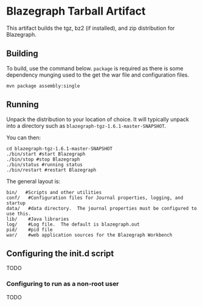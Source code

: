 # Blazegraph Tarball Artifact #
This artifact builds the tgz, bz2 (if installed), and zip distribution for Blazegraph.

## Building ##

To build, use the command below.  `package` is required as there is some dependency munging used to the get the war file and configuration files.

```
mvn package assembly:single
```

## Running ##
Unpack the distribution to your location of choice.  It will typically unpack into a directory such as `blazegraph-tgz-1.6.1-master-SNAPSHOT`.

You can then:

```
cd blazegraph-tgz-1.6.1-master-SNAPSHOT
./bin/start #start Blazegraph
./bin/stop #stop Blazegraph
./bin/status #running status
./bin/restart #restart Blazegraph
```

The general layout is:

```
bin/   #Scripts and other utilities
conf/   #Configuration files for Journal properties, logging, and startup
data/   #data directory.  The journal properties must be configured to use this.
lib/    #Java libraries
log/    #Log file.  The default is blazegraph.out
pid/    #pid file
war/    #web application sources for the Blazegraph Workbench
```

## Configuring the init.d script ##

TODO


### Configuring to run as a non-root user ###

TODO
